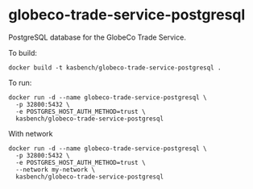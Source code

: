 # globeco-trade-service-postgresql
PostgreSQL database for the GlobeCo Trade Service.


To build:

```
docker build -t kasbench/globeco-trade-service-postgresql .
```

To run:

```
docker run -d --name globeco-trade-service-postgresql \
  -p 32800:5432 \
  -e POSTGRES_HOST_AUTH_METHOD=trust \
  kasbench/globeco-trade-service-postgresql
```

With network

```
docker run -d --name globeco-trade-service-postgresql \
  -p 32800:5432 \
  -e POSTGRES_HOST_AUTH_METHOD=trust \
  --network my-network \
  kasbench/globeco-trade-service-postgresql
```
